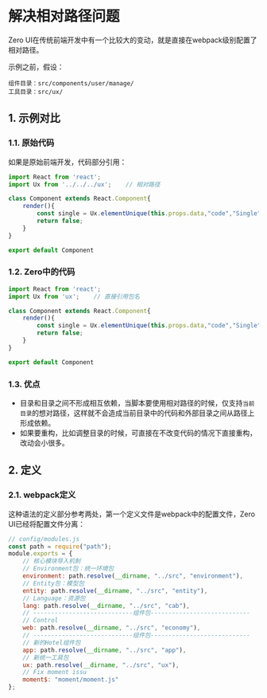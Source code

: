 # 解决相对路径问题

Zero UI在传统前端开发中有一个比较大的变动，就是直接在webpack级别配置了相对路径。

示例之前，假设：

```shell
组件目录：src/components/user/manage/
工具目录：src/ux/
```

## 1. 示例对比

### 1.1. 原始代码

如果是原始前端开发，代码部分引用：

```js
import React from 'react';
import Ux from '../../../ux';    // 相对路径

class Component extends React.Component{
    render(){
        const single = Ux.elementUnique(this.props.data,"code","Single");
        return false;
    }
}

export default Component
```

### 1.2. Zero中的代码

```js
import React from 'react';
import Ux from 'ux';    // 直接引用包名

class Component extends React.Component{
    render(){
        const single = Ux.elementUnique(this.props.data,"code","Single");
        return false;
    }
}

export default Component
```

### 1.3. 优点

* 目录和目录之间不形成相互依赖，当脚本要使用相对路径的时候，仅支持`当前目录`的想对路径，这样就不会造成当前目录中的代码和外部目录之间从路径上形成依赖。
* 如果要重构，比如调整目录的时候，可直接在不改变代码的情况下直接重构，改动会小很多。

## 2. 定义

### 2.1. webpack定义

这种语法的定义部分参考两处，第一个定义文件是webpack中的配置文件，Zero UI已经将配置文件分离：

```js
// config/modules.js
const path = require("path");
module.exports = {
    // 核心模块导入机制
    // Environment包：统一环境包
    environment: path.resolve(__dirname, "../src", "environment"),
    // Entity包：模型包
    entity: path.resolve(__dirname, "../src", "entity"),
    // Language：资源包
    lang: path.resolve(__dirname, "../src", "cab"),
    // ----------------------------组件包----------------------------
    // Control
    web: path.resolve(__dirname, "../src", "economy"),
    // ----------------------------组件包----------------------------
    // 新的Hotel组件包
    app: path.resolve(__dirname, "../src", "app"),
    // 新统一工具包
    ux: path.resolve(__dirname, "../src", "ux"),
    // Fix moment issu
    moment$: "moment/moment.js"
};
```



